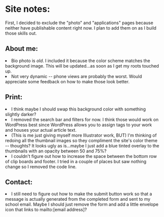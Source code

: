 # Site notes:
First, I decided to exclude the "photo" and "applications" pages because neither have publishable content right now. I plan to add them on as I build those skills out.

## About me:
<li>Bio photo is <i>old</i>. I included it because the color scheme matches the background image. This will be updated...as soon as I get my roots touched up.</li>
<li>Not very dynamic -- phone views are probably the worst. Would appreciate some feedback on how to make those look better.</li>

## Print:
<li>I think maybe I should swap this background color with something slightly darker?</li>  
<li>I removed the search bar and filters for now. I think those would work on WordPress best since WordPress allows you to assign tags to your work and houses your actual article text.</li>
<li>(This is me just giving myself more Illustrator work, BUT) I'm thinking of redoing all the thumbnail images so they compliment the site's color theme -- thoughts? It looks ugly as is...maybe I just add a blue tinted overlay to the thumbnails with an opacity between 50 and 75%?</li>
<li>I couldn't figure out how to increase the space between the bottom row of clip boards and footer. I tried in a couple of places but saw nothing change so I removed the code line.</li>

## Contact:
<li>I still need to figure out how to make the submit button work so that a message is actually generated from the completed form and sent to my school email. Maybe I should just remove the form and add a little envelope icon that links to mailto:[email address]?</li>
